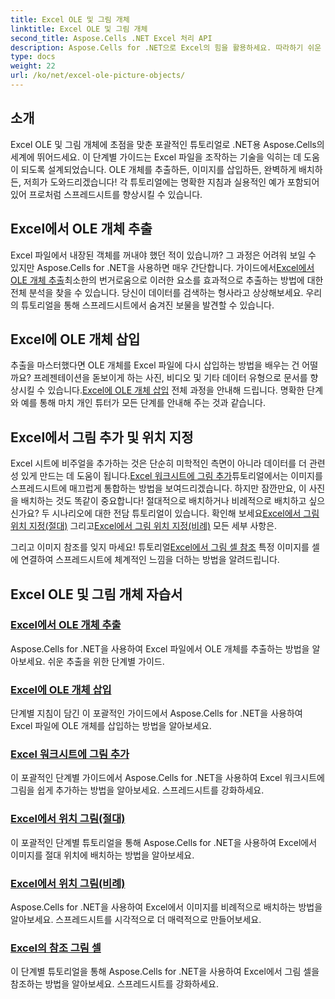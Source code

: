 ```yaml
---
title: Excel OLE 및 그림 개체
linktitle: Excel OLE 및 그림 개체
second_title: Aspose.Cells .NET Excel 처리 API
description: Aspose.Cells for .NET으로 Excel의 힘을 활용하세요. 따라하기 쉬운 튜토리얼을 통해 OLE 개체와 그림 처리를 마스터하세요.
type: docs
weight: 22
url: /ko/net/excel-ole-picture-objects/
---
```

## 소개

Excel OLE 및 그림 개체에 초점을 맞춘 포괄적인 튜토리얼로 .NET용 Aspose.Cells의 세계에 뛰어드세요. 이 단계별 가이드는 Excel 파일을 조작하는 기술을 익히는 데 도움이 되도록 설계되었습니다. OLE 개체를 추출하든, 이미지를 삽입하든, 완벽하게 배치하든, 저희가 도와드리겠습니다! 각 튜토리얼에는 명확한 지침과 실용적인 예가 포함되어 있어 프로처럼 스프레드시트를 향상시킬 수 있습니다.

## Excel에서 OLE 개체 추출

 Excel 파일에서 내장된 객체를 꺼내야 했던 적이 있습니까? 그 과정은 어려워 보일 수 있지만 Aspose.Cells for .NET을 사용하면 매우 간단합니다. 가이드에서[Excel에서 OLE 개체 추출](./extract-ole-object-from-excel/)최소한의 번거로움으로 이러한 요소를 효과적으로 추출하는 방법에 대한 전체 분석을 찾을 수 있습니다. 당신이 데이터를 검색하는 형사라고 상상해보세요. 우리의 튜토리얼을 통해 스프레드시트에서 숨겨진 보물을 발견할 수 있습니다.

## Excel에 OLE 개체 삽입

 추출을 마스터했다면 OLE 개체를 Excel 파일에 다시 삽입하는 방법을 배우는 건 어떨까요? 프레젠테이션을 돋보이게 하는 사진, 비디오 및 기타 데이터 유형으로 문서를 향상시킬 수 있습니다.[Excel에 OLE 개체 삽입](./insert-ole-object-into-excel/) 전체 과정을 안내해 드립니다. 명확한 단계와 예를 통해 마치 개인 튜터가 모든 단계를 안내해 주는 것과 같습니다.

## Excel에서 그림 추가 및 위치 지정

 Excel 시트에 비주얼을 추가하는 것은 단순히 미학적인 측면이 아니라 데이터를 더 관련성 있게 만드는 데 도움이 됩니다.[Excel 워크시트에 그림 추가](./add-picture-to-excel/)튜토리얼에서는 이미지를 스프레드시트에 매끄럽게 통합하는 방법을 보여드리겠습니다. 하지만 잠깐만요, 이 사진을 배치하는 것도 똑같이 중요합니다! 절대적으로 배치하거나 비례적으로 배치하고 싶으신가요? 두 시나리오에 대한 전담 튜토리얼이 있습니다. 확인해 보세요[Excel에서 그림 위치 지정(절대)](./position-picture-absolute-excel/) 그리고[Excel에서 그림 위치 지정(비례)](./position-picture-proportional-excel/) 모든 세부 사항은.

 그리고 이미지 참조를 잊지 마세요! 튜토리얼[Excel에서 그림 셀 참조](./reference-picture-cell-excel/) 특정 이미지를 셀에 연결하여 스프레드시트에 체계적인 느낌을 더하는 방법을 알려드립니다. 

## Excel OLE 및 그림 개체 자습서
### [Excel에서 OLE 개체 추출](./extract-ole-object-from-excel/)
Aspose.Cells for .NET을 사용하여 Excel 파일에서 OLE 개체를 추출하는 방법을 알아보세요. 쉬운 추출을 위한 단계별 가이드.
### [Excel에 OLE 개체 삽입](./insert-ole-object-into-excel/)
단계별 지침이 담긴 이 포괄적인 가이드에서 Aspose.Cells for .NET을 사용하여 Excel 파일에 OLE 개체를 삽입하는 방법을 알아보세요.
### [Excel 워크시트에 그림 추가](./add-picture-to-excel/)
이 포괄적인 단계별 가이드에서 Aspose.Cells for .NET을 사용하여 Excel 워크시트에 그림을 쉽게 추가하는 방법을 알아보세요. 스프레드시트를 강화하세요.
### [Excel에서 위치 그림(절대)](./position-picture-absolute-excel/)
이 포괄적인 단계별 튜토리얼을 통해 Aspose.Cells for .NET을 사용하여 Excel에서 이미지를 절대 위치에 배치하는 방법을 알아보세요.
### [Excel에서 위치 그림(비례)](./position-picture-proportional-excel/)
Aspose.Cells for .NET을 사용하여 Excel에서 이미지를 비례적으로 배치하는 방법을 알아보세요. 스프레드시트를 시각적으로 더 매력적으로 만들어보세요.
### [Excel의 참조 그림 셀](./reference-picture-cell-excel/)
이 단계별 튜토리얼을 통해 Aspose.Cells for .NET을 사용하여 Excel에서 그림 셀을 참조하는 방법을 알아보세요. 스프레드시트를 강화하세요.